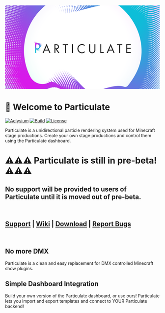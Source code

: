 ![Aelysium Wordmark Image](https://github.com/Aelysium-Group/.github/blob/main/images/particulate-wordmark.png?raw=true)

# 👋 Welcome to Particulate
[![Aelysium](https://flat.badgen.net/badge/Discord/Aelysium/5865F2?icon=discord)](https://join.aelysium.group/)
[![Build](https://flat.badgen.net/badge/Latest%20Stable%20Release/NONE/orange?icon=discord)](https://join.aelysium.group/)
[![License](https://flat.badgen.net/badge/License/MIT/5865F2)](https://github.com/Aelysium-Group/particulate/blob/main/LICENSE)
<!--[![Build](https://flat.badgen.net/github/release/Aelysium-Group/particulate?label=Latest%20Stable%20Release&icon=maven)](https://github.com/Aelysium-Group/particulate/releases)-->

Particulate is a unidirectional particle rendering system used for Minecraft stage productions.
Create your own stage productions and control them using the Particulate dashboard.

# ⚠️⚠️⚠️ Particulate is still in pre-beta! ⚠️⚠️⚠️
## No support will be provided to users of Particulate until it is moved out of pre-beta.
<br>

## [Support](https://join.aelysium.group/)  |  [Wiki](https://github.com/Aelysium-Group/particulate/wiki)  |  [Download](https://github.com/Aelysium-Group/particulate/releases)  |  [Report Bugs](https://github.com/Aelysium-Group/particulate/issues)



<br>

## No more DMX
Particulate is a clean and easy replacement for DMX controlled Minecraft show plugins.

## Simple Dashboard Integration
Build your own version of the Particulate dashboard, or use ours!
Particulate lets you import and export templates and connect to YOUR Particulate backend!
